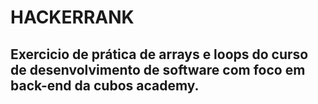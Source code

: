 # HACKERRANK

## Exercicio de prática de arrays e loops do curso de desenvolvimento de software com foco em back-end da cubos academy.